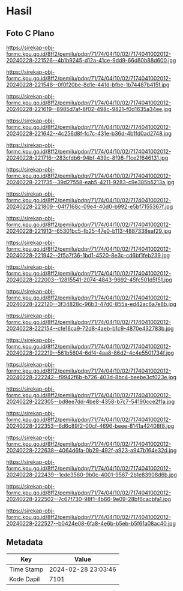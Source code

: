 # Hasil

## Foto C Plano

https://sirekap-obj-formc.kpu.go.id/8ff2/pemilu/pdpr/71/74/04/10/02/7174041002012-20240228-221526--4b1b9245-d12a-41ce-9dd9-66d80b88d600.jpg

https://sirekap-obj-formc.kpu.go.id/8ff2/pemilu/pdpr/71/74/04/10/02/7174041002012-20240228-221548--0f0f20be-8d1e-441d-bfbe-1b74487b415f.jpg

https://sirekap-obj-formc.kpu.go.id/8ff2/pemilu/pdpr/71/74/04/10/02/7174041002012-20240228-221619--8985d7af-8f02-498c-9821-f0d1635a34ee.jpg

https://sirekap-obj-formc.kpu.go.id/8ff2/pemilu/pdpr/71/74/04/10/02/7174041002012-20240228-221642--4c256d8f-fc7c-431e-b36d-4b1fd0ad2748.jpg

https://sirekap-obj-formc.kpu.go.id/8ff2/pemilu/pdpr/71/74/04/10/02/7174041002012-20240228-221716--283cfdb6-94bf-439c-8f98-f1ce2f646131.jpg

https://sirekap-obj-formc.kpu.go.id/8ff2/pemilu/pdpr/71/74/04/10/02/7174041002012-20240228-221735--39d27558-eab5-4211-9283-c9e385b5213a.jpg

https://sirekap-obj-formc.kpu.go.id/8ff2/pemilu/pdpr/71/74/04/10/02/7174041002012-20240228-221809--04f7168c-09e4-40d0-b992-e5bf7155367f.jpg

https://sirekap-obj-formc.kpu.go.id/8ff2/pemilu/pdpr/71/74/04/10/02/7174041002012-20240228-221913--65301bc5-fb25-47e0-b113-4887338eaf29.jpg

https://sirekap-obj-formc.kpu.go.id/8ff2/pemilu/pdpr/71/74/04/10/02/7174041002012-20240228-221942--2f5a7f36-1bd1-4520-8e3c-cd6bf1feb239.jpg

https://sirekap-obj-formc.kpu.go.id/8ff2/pemilu/pdpr/71/74/04/10/02/7174041002012-20240228-222003--12815541-2074-4843-9692-45fc501d5f51.jpg

https://sirekap-obj-formc.kpu.go.id/8ff2/pemilu/pdpr/71/74/04/10/02/7174041002012-20240228-222120--3f34828c-96b3-47d0-855a-ed42ac6a7e8b.jpg

https://sirekap-obj-formc.kpu.go.id/8ff2/pemilu/pdpr/71/74/04/10/02/7174041002012-20240228-222154--cfe16ca9-72d8-4aeb-b1c9-4870e432783b.jpg

https://sirekap-obj-formc.kpu.go.id/8ff2/pemilu/pdpr/71/74/04/10/02/7174041002012-20240228-222219--561b5604-6df4-4aa8-86d2-4c4e5501734f.jpg

https://sirekap-obj-formc.kpu.go.id/8ff2/pemilu/pdpr/71/74/04/10/02/7174041002012-20240228-222242--f9942f6b-b726-403d-8bc4-beebe3cf023e.jpg

https://sirekap-obj-formc.kpu.go.id/8ff2/pemilu/pdpr/71/74/04/10/02/7174041002012-20240228-222305--bd8ee7dd-4be8-4358-b7c7-54190cce2f1a.jpg

https://sirekap-obj-formc.kpu.go.id/8ff2/pemilu/pdpr/71/74/04/10/02/7174041002012-20240228-222353--6d6c89f2-00cf-4696-beee-8141a42408f8.jpg

https://sirekap-obj-formc.kpu.go.id/8ff2/pemilu/pdpr/71/74/04/10/02/7174041002012-20240228-222638--4064d6fa-0b29-492f-a923-a947b164e32d.jpg

https://sirekap-obj-formc.kpu.go.id/8ff2/pemilu/pdpr/71/74/04/10/02/7174041002012-20240228-222439--1ede3560-9b0c-4001-9567-2b1e83908d6b.jpg

https://sirekap-obj-formc.kpu.go.id/8ff2/pemilu/pdpr/71/74/04/10/02/7174041002012-20240228-222502--7c67f730-98f1-4b66-9e09-28bf6cacbfa1.jpg

https://sirekap-obj-formc.kpu.go.id/8ff2/pemilu/pdpr/71/74/04/10/02/7174041002012-20240228-222527--b0424e08-6fa8-4e6b-b5eb-b5f61a08ac40.jpg


## Metadata

| Key        | Value               |
| ---------- | ------------------- |
| Time Stamp | 2024-02-28 23:03:46 |
| Kode Dapil | 7101                |



